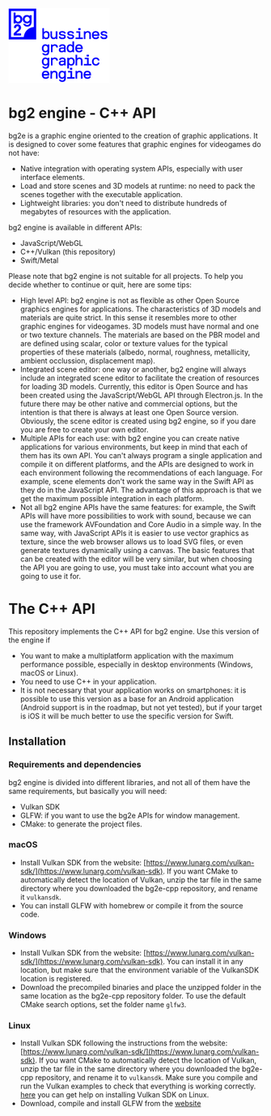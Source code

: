 
![logo](bg2-logo-web.png)

# bg2 engine - C++ API

bg2e is a graphic engine oriented to the creation of graphic applications. It is designed to cover some features that graphic engines for videogames do not have:

- Native integration with operating system APIs, especially with user interface elements.
- Load and store scenes and 3D models at runtime: no need to pack the scenes together with the executable application.
- Lightweight libraries: you don't need to distribute hundreds of megabytes of resources with the application.

bg2 engine is available in different APIs:

- JavaScript/WebGL
- C++/Vulkan (this repository)
- Swift/Metal

Please note that bg2 engine is not suitable for all projects. To help you decide whether to continue or quit, here are some tips:

- High level API: bg2 engine is not as flexible as other Open Source graphics engines for applications. The characteristics of 3D models and materials are quite strict. In this sense it resembles more to other graphic engines for videogames. 3D models must have normal and one or two texture channels. The materials are based on the PBR model and are defined using scalar, color or texture values for the typical properties of these materials (albedo, normal, roughness, metallicity, ambient occlussion, displacement map).
- Integrated scene editor: one way or another, bg2 engine will always include an integrated scene editor to facilitate the creation of resources for loading 3D models. Currently, this editor is Open Source and has been created using the JavaScript/WebGL API through Electron.js. In the future there may be other native and commercial options, but the intention is that there is always at least one Open Source version. Obviously, the scene editor is created using bg2 engine, so if you dare you are free to create your own editor.
- Multiple APIs for each use: with bg2 engine you can create native applications for various environments, but keep in mind that each of them has its own API. You can't always program a single application and compile it on different platforms, and the APIs are designed to work in each environment following the recommendations of each language. For example, scene elements don't work the same way in the Swift API as they do in the JavaScript API. The advantage of this approach is that we get the maximum possible integration in each platform.
- Not all bg2 engine APIs have the same features: for example, the Swift APIs will have more possibilities to work with sound, because we can use the framework AVFoundation and Core Audio in a simple way. In the same way, with JavaScript APIs it is easier to use vector graphics as texture, since the web browser allows us to load SVG files, or even generate textures dynamically using a canvas. The basic features that can be created with the editor will be very similar, but when choosing the API you are going to use, you must take into account what you are going to use it for.

# The C++ API

This repository implements the C++ API for bg2 engine. Use this version of the engine if

- You want to make a multiplatform application with the maximum performance possible, especially in desktop environments (Windows, macOS or Linux).
- You need to use C++ in your application.
- It is not necessary that your application works on smartphones: it is possible to use this version as a base for an Android application (Android support is in the roadmap, but not yet tested), but if your target is iOS it will be much better to use the specific version for Swift.

## Installation

### Requirements and dependencies

bg2 engine is divided into different libraries, and not all of them have the same requirements, but basically you will need:

- Vulkan SDK
- GLFW: if you want to use the bg2e APIs for window management.
- CMake: to generate the project files.

### macOS

- Install Vulkan SDK from the website: [https://www.lunarg.com/vulkan-sdk/](https://www.lunarg.com/vulkan-sdk). If you want CMake to automatically detect the location of Vulkan, unzip the tar file in the same directory where you downloaded the bg2e-cpp repository, and rename it `vulkansdk`.
- You can install GLFW with homebrew or compile it from the source code.

### Windows

- Install Vulkan SDK from the website: [https://www.lunarg.com/vulkan-sdk/](https://www.lunarg.com/vulkan-sdk). You can install it in any location, but make sure that the environment variable of the VulkanSDK location is registered.
- Download the precompiled binaries and place the unzipped folder in the same location as the bg2e-cpp repository folder. To use the default CMake search options, set the folder name `glfw3`.

### Linux

- Install Vulkan SDK following the instructions from the website: [https://www.lunarg.com/vulkan-sdk/](https://www.lunarg.com/vulkan-sdk). If you want CMake to automatically detect the location of Vulkan, unzip the tar file in the same directory where you downloaded the bg2e-cpp repository, and rename it to `vulkansdk`. Make sure you compile and run the Vulkan examples to check that everything is working correctly. [here](https://vulkan-tutorial.com/Development_environment#page_Linux) you can get help on installing Vulkan SDK on Linux.
- Download, compile and install GLFW from the [website](https://www.glfw.org/)



